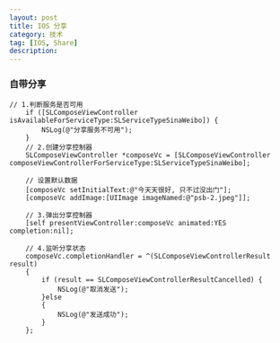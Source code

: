 ```yaml
---
layout: post
title: IOS 分享
category: 技术
tag: [IOS, Share]
description:  
---
```


### 自带分享

	// 1.判断服务是否可用
	    if ([SLComposeViewController isAvailableForServiceType:SLServiceTypeSinaWeibo]) {
	        NSLog(@"分享服务不可用");
	    }
	    // 2.创建分享控制器
	    SLComposeViewController *composeVc = [SLComposeViewController composeViewControllerForServiceType:SLServiceTypeSinaWeibo];
    
	    // 设置默认数据
	    [composeVc setInitialText:@"今天天很好, 只不过没出门"];
	    [composeVc addImage:[UIImage imageNamed:@"psb-2.jpeg"]];
    
	    // 3.弹出分享控制器
	    [self presentViewController:composeVc animated:YES completion:nil];
    
	    // 4.监听分享状态
	    composeVc.completionHandler = ^(SLComposeViewControllerResult result)
	    {
	        if (result == SLComposeViewControllerResultCancelled) {
	            NSLog(@"取消发送");
	        }else
	        {
	            NSLog(@"发送成功");
	        }
	    };

